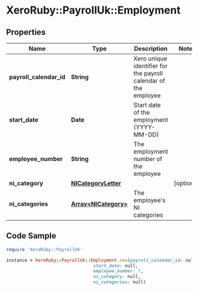 # XeroRuby::PayrollUk::Employment

## Properties

Name | Type | Description | Notes
------------ | ------------- | ------------- | -------------
**payroll_calendar_id** | **String** | Xero unique identifier for the payroll calendar of the employee | 
**start_date** | **Date** | Start date of the employment (YYYY-MM-DD) | 
**employee_number** | **String** | The employment number of the employee | 
**ni_category** | [**NICategoryLetter**](NICategoryLetter.md) |  | [optional] 
**ni_categories** | [**Array&lt;NICategory&gt;**](NICategory.md) | The employee&#39;s NI categories | 

## Code Sample

```ruby
require 'XeroRuby::PayrollUk'

instance = XeroRuby::PayrollUk::Employment.new(payroll_calendar_id: null,
                                 start_date: null,
                                 employee_number: 7,
                                 ni_category: null,
                                 ni_categories: null)
```


